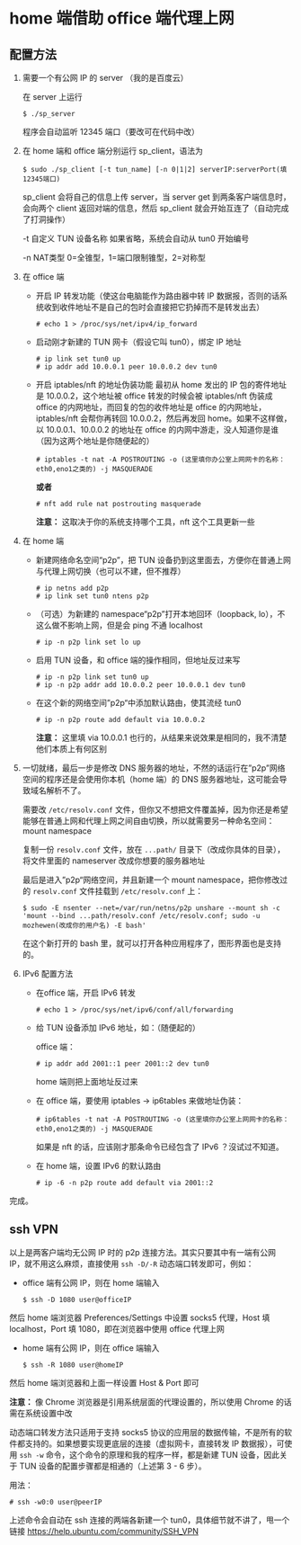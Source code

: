 # home 端借助 office 端代理上网

## 配置方法

1. 需要一个有公网 IP 的 server （我的是百度云）

   在 server 上运行

   ```
   $ ./sp_server
   ```

   程序会自动监听 12345 端口（要改可在代码中改）

2. 在 home 端和 office 端分别运行 sp_client，语法为

   ```
   $ sudo ./sp_client [-t tun_name] [-n 0|1|2] serverIP:serverPort(填12345端口)
   ```

   sp_client 会将自己的信息上传 server，当 server get 到两条客户端信息时，会向两个 client 返回对端的信息，然后 sp_client 就会开始互连了（自动完成了打洞操作）

   -t 自定义 TUN 设备名称 如果省略，系统会自动从 tun0 开始编号

   -n NAT类型 0=全锥型，1=端口限制锥型，2=对称型

3. 在 office 端

   * 开启 IP 转发功能（使这台电脑能作为路由器中转 IP 数据报，否则的话系统收到收件地址不是自己的包时会直接把它扔掉而不是转发出去）

      ```
      # echo 1 > /proc/sys/net/ipv4/ip_forward
      ```

   * 启动刚才新建的 TUN 网卡（假设它叫 tun0），绑定 IP 地址

      ```
      # ip link set tun0 up
      # ip addr add 10.0.0.1 peer 10.0.0.2 dev tun0
      ```

   * 开启 iptables/nft 的地址伪装功能
      最初从 home 发出的 IP 包的寄件地址是 10.0.0.2，这个地址被 office 转发的时候会被 iptables/nft 伪装成 office 的内网地址，而回复的包的收件地址是 office 的内网地址，iptables/nft 会帮你再转回 10.0.0.2，然后再发回 home。如果不这样做，以 10.0.0.1、10.0.0.2 的地址在 office 的内网中游走，没人知道你是谁（因为这两个地址是你随便起的）

      ```
      # iptables -t nat -A POSTROUTING -o (这里填你办公室上网网卡的名称：eth0,eno1之类的) -j MASQUERADE
      ```

      **或者**

      ```
      # nft add rule nat postrouting masquerade
      ```

      **注意：** 这取决于你的系统支持哪个工具，nft 这个工具更新一些

4. 在 home 端
   
   * 新建网络命名空间“p2p”，把 TUN 设备扔到这里面去，方便你在普通上网与代理上网切换（也可以不建，但不推荐）

      ```
      # ip netns add p2p
      # ip link set tun0 ntens p2p
      ```

   * （可选）为新建的 namespace“p2p”打开本地回环（loopback, lo），不这么做不影响上网，但是会 ping 不通 localhost
  
      ```
      # ip -n p2p link set lo up
      ```

   * 启用 TUN 设备，和 office 端的操作相同，但地址反过来写

      ```
      # ip -n p2p link set tun0 up
      # ip -n p2p addr add 10.0.0.2 peer 10.0.0.1 dev tun0
      ```

   * 在这个新的网络空间”p2p“中添加默认路由，使其流经 tun0

      ```
      # ip -n p2p route add default via 10.0.0.2
      ```

      **注意：** 这里填 via 10.0.0.1 也行的，从结果来说效果是相同的，我不清楚他们本质上有何区别

5. 一切就绪，最后一步是修改 DNS 服务器的地址，不然的话运行在”p2p”网络空间的程序还是会使用你本机（home 端）的 DNS 服务器地址，这可能会导致域名解析不了。

   需要改 `/etc/resolv.conf` 文件，但你又不想把文件覆盖掉，因为你还是希望能够在普通上网和代理上网之间自由切换，所以就需要另一种命名空间：mount namespace
  
   复制一份 `resolv.conf` 文件，放在 `...path/` 目录下（改成你具体的目录），将文件里面的 nameserver 改成你想要的服务器地址

   最后是进入”p2p“网络空间，并且新建一个 mount namespace，把你修改过的 `resolv.conf` 文件挂载到 `/etc/resolv.conf` 上：

   ```
   $ sudo -E nsenter --net=/var/run/netns/p2p unshare --mount sh -c 'mount --bind ...path/resolv.conf /etc/resolv.conf; sudo -u mozhewen(改成你的用户名) -E bash'
   ```

   在这个新打开的 bash 里，就可以打开各种应用程序了，图形界面也是支持的。

6. IPv6 配置方法

   * 在office 端，开启 IPv6 转发

      ```
      # echo 1 > /proc/sys/net/ipv6/conf/all/forwarding
      ```

   * 给 TUN 设备添加 IPv6 地址，如：（随便起的）
  
      office 端：

      ```
      # ip addr add 2001::1 peer 2001::2 dev tun0
      ```

      home 端则把上面地址反过来

   * 在 office 端，要使用 iptables -> ip6tables 来做地址伪装：

      ```
      # ip6tables -t nat -A POSTROUTING -o (这里填你办公室上网网卡的名称：eth0,eno1之类的) -j MASQUERADE
      ```

      如果是 nft 的话，应该刚才那条命令已经包含了 IPv6 ？沒试过不知道。

   * 在 home 端，设置 IPv6 的默认路由

      ```
      # ip -6 -n p2p route add default via 2001::2
      ```

完成。

## ssh VPN

以上是两客户端均无公网 IP 时的 p2p 连接方法。其实只要其中有一端有公网 IP，就不用这么麻烦，直接使用 `ssh -D/-R` 动态端口转发即可，例如：

   * office 端有公网 IP，则在 home 端输入

      ```
      $ ssh -D 1080 user@officeIP
      ```

   然后 home 端浏览器 Preferences/Settings 中设置 socks5 代理，Host 填 localhost，Port 填 1080，即在浏览器中使用 office 代理上网

   * home 端有公网 IP，则在 office 端输入

      ```
      $ ssh -R 1080 user@homeIP
      ```

   然后 home 端浏览器和上面一样设置 Host & Port 即可

   **注意：** 像 Chrome 浏览器是引用系统层面的代理设置的，所以使用 Chrome 的话需在系统设置中改

动态端口转发方法只适用于支持 socks5 协议的应用层的数据传输，不是所有的软件都支持的。如果想要实现更底层的连接（虚拟网卡，直接转发 IP 数据报），可使用 `ssh -w` 命令，这个命令的原理和我的程序一样，都是新建 TUN 设备，因此关于 TUN 设备的配置步骤都是相通的（上述第 3 - 6 步）。

用法：

   ```
   # ssh -w0:0 user@peerIP
   ```

上述命令会自动在 ssh 连接的两端各新建一个 tun0，具体细节就不讲了，甩一个链接 https://help.ubuntu.com/community/SSH_VPN
